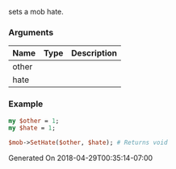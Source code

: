 sets a mob hate.
### Arguments
**Name**|**Type**|**Description**
:---|:---|:---
other||
hate||

### Example

```perl
my $other = 1;
my $hate = 1;

$mob->SetHate($other, $hate); # Returns void
```


Generated On 2018-04-29T00:35:14-07:00